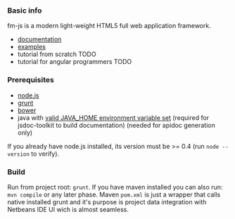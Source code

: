 ### Basic info

fm-js is a modern light-weight HTML5 full web application framework. 

 - [documentation](https://rawgithub.com/rbelusic/fm-js/master/doc/generated/index.html)
 - [examples](https://github.com/rbelusic/fm-js/tree/master/html/examples)
 - tutorial from scratch TODO
 - tutorial for angular programmers TODO

### Prerequisites 

 - [node.js](http://howtonode.org/how-to-install-nodejs)
 - [grunt](http://gruntjs.com/)
 - [bower](http://bower.io/)
 - java with [valid JAVA_HOME environment variable set](http://www3.ntu.edu.sg/home/ehchua/programming/howto/Environment_Variables.html) (required for jsdoc-toolkit to build documentation) (needed for apidoc generation only)

If you already have node.js installed, its version must be >= 0.4 (run `node --version` to verify).


### Build

Run from project root: `grunt`. If you have maven installed you can also run: `mvn compile` or any later phase. Maven `pom.xml` is just a wrapper that calls native installed grunt and it's purpose is project data integration with Netbeans IDE UI wich is almost seamless.




